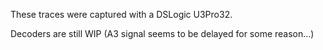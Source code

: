 These traces were captured with a DSLogic U3Pro32.

Decoders are still WIP (A3 signal seems to be delayed for some reason...)
